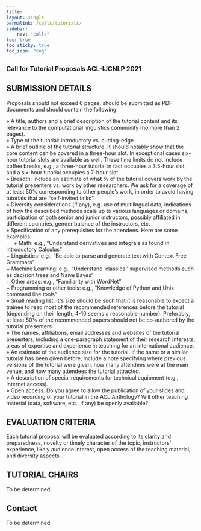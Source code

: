```yaml
---
title: 
layout: single
permalink: /calls/tutorials/
sidebar: 
    nav: "calls"
toc: true
toc_sticky: true
toc_icon: "cog"
---
```


<span style="font-weight: bolder;font-size: larger;">Call for Tutorial Proposals ACL-IJCNLP 2021</span>

## SUBMISSION DETAILS

Proposals should not exceed 6 pages, should be submitted as PDF documents and should contain the following:

» A title, authors and a brief description of the tutorial content and its relevance to the computational linguistics community (no more than 2 pages).<br>
» Type of the tutorial: introductory vs. cutting-edge<br>
» A brief outline of the tutorial structure. It should notably show that the core content can be covered in a three-hour slot. In exceptional cases six-hour tutorial slots are available as well. These time limits do not include coffee breaks, e.g., a three-hour tutorial in fact occupies a 3.5-hour slot, and a six-hour tutorial occupies a 7-hour slot.<br>
» Breadth: include an estimate of what % of the tutorial covers work by the tutorial  presenters vs. work by other researchers. We ask for a coverage of at least 50% corresponding to other people’s work, in order to avoid having tutorials that are “self-invited talks”.<br>
» Diversity considerations (if any), e.g. use of multilingual data, indications of how the described methods scale up to various languages or domains, participation of both senior and junior instructors, possibly affiliated in different countries, gender balance of the instructors, etc.<br>
» Specification of any prerequisites for the attendees. Here are some examples:<br>
    &nbsp;&nbsp;&nbsp;&nbsp;&nbsp;+ Math: e.g., “Understand derivatives and integrals as found in introductory Calculus”<br>
    + Linguistics: e.g., “Be able to parse and generate text with Context Free Grammars”<br>
    + Machine Learning: e.g., “Understand ‘classical’ supervised methods such as decision trees and Naive Bayes”<br>
    + Other areas: e.g., “Familiarity with WordNet”<br>
    + Programming or other tools: e.g., “Knowledge of Python and Unix command line tools”<br>
» Small reading list. It's size should be such that it is reasonable to expect a trainee to read most of the recommended references before the tutorial (depending on their length, 4-10 seems a reasonable number). Preferably, at least 50% of the recommended papers should not be co-authored by the tutorial presenters.<br>
» The names, affiliations, email addresses and websites of the tutorial presenters, including a one-paragraph statement of their research interests, areas of expertise and experience in teaching for an international audience.<br>
» An estimate of the audience size for the tutorial. If the same or a similar tutorial has been given before, include a note specifying where previous versions of the tutorial were given, how many attendees were at the main venue, and how many attendees the tutorial attracted.<br>
» A description of special requirements for technical equipment (e.g., Internet access).<br>
» Open access. Do you agree to allow the publication of your slides and video recording of your tutorial in the ACL Anthology? Will other teaching material (data, software, etc., if any) be openly available?<br>

## EVALUATION CRITERIA

Each tutorial proposal will be evaluated according to its clarity and preparedness, novelty or timely character of the topic, instructors' experience, 
likely audience interest, open access of the teaching material, and diversity aspects.

## TUTORIAL CHAIRS
To be determined

## Contact 
To be determined
